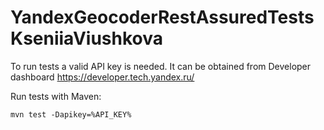 # YandexGeocoderRestAssuredTestsKseniiaViushkova

To run tests a valid API key is needed. It can be obtained from Developer dashboard https://developer.tech.yandex.ru/

Run tests with Maven:

```
mvn test -Dapikey=%API_KEY%
```